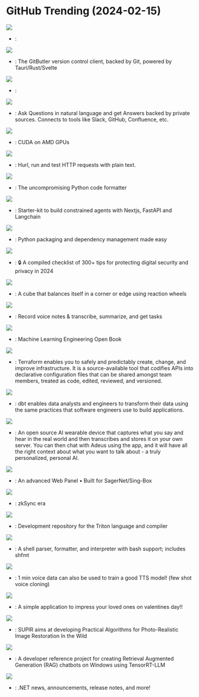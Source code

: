 # GitHub Trending (2024-02-15)

![](https://img.shields.io/badge/Jupyter%20Notebook-New%20577-green?style=flat-square&logo=appveyor)
- [](https://github.comundefined): 

![](https://img.shields.io/badge/TypeScript-New%201-green?style=flat-square&logo=appveyor)
- [](https://github.comundefined): The GitButler version control client, backed by Git, powered by Tauri/Rust/Svelte

![](https://img.shields.io/badge/JavaScript-New%20238-green?style=flat-square&logo=appveyor)
- [](https://github.comundefined): 

![](https://img.shields.io/badge/Python-New%20166-green?style=flat-square&logo=appveyor)
- [](https://github.comundefined): Ask Questions in natural language and get Answers backed by private sources. Connects to tools like Slack, GitHub, Confluence, etc.

![](https://img.shields.io/badge/Rust-New%20608-green?style=flat-square&logo=appveyor)
- [](https://github.comundefined): CUDA on AMD GPUs

![](https://img.shields.io/badge/Rust-New%20220-green?style=flat-square&logo=appveyor)
- [](https://github.comundefined): Hurl, run and test HTTP requests with plain text.

![](https://img.shields.io/badge/Python-New%20115-green?style=flat-square&logo=appveyor)
- [](https://github.comundefined): The uncompromising Python code formatter

![](https://img.shields.io/badge/TypeScript-New%20593-green?style=flat-square&logo=appveyor)
- [](https://github.comundefined): Starter-kit to build constrained agents with Nextjs, FastAPI and Langchain

![](https://img.shields.io/badge/Python-New%20106-green?style=flat-square&logo=appveyor)
- [](https://github.comundefined): Python packaging and dependency management made easy

![](https://img.shields.io/badge/TypeScript-New%20353-green?style=flat-square&logo=appveyor)
- [](https://github.comundefined): 🔒 A compiled checklist of 300+ tips for protecting digital security and privacy in 2024

![](https://img.shields.io/badge/C%2B%2B-New%20135-green?style=flat-square&logo=appveyor)
- [](https://github.comundefined): A cube that balances itself in a corner or edge using reaction wheels

![](https://img.shields.io/badge/TypeScript-New%2079-green?style=flat-square&logo=appveyor)
- [](https://github.comundefined): Record voice notes & transcribe, summarize, and get tasks

![](https://img.shields.io/badge/Python-New%20198-green?style=flat-square&logo=appveyor)
- [](https://github.comundefined): Machine Learning Engineering Open Book

![](https://img.shields.io/badge/Go-New%20107-green?style=flat-square&logo=appveyor)
- [](https://github.comundefined): Terraform enables you to safely and predictably create, change, and improve infrastructure. It is a source-available tool that codifies APIs into declarative configuration files that can be shared amongst team members, treated as code, edited, reviewed, and versioned.

![](https://img.shields.io/badge/Python-New%20118-green?style=flat-square&logo=appveyor)
- [](https://github.comundefined): dbt enables data analysts and engineers to transform their data using the same practices that software engineers use to build applications.

![](https://img.shields.io/badge/TypeScript-New%20287-green?style=flat-square&logo=appveyor)
- [](https://github.comundefined): An open source AI wearable device that captures what you say and hear in the real world and then transcribes and stores it on your own server. You can then chat with Adeus using the app, and it will have all the right context about what you want to talk about - a truly personalized, personal AI.

![](https://img.shields.io/badge/Vue-New%20174-green?style=flat-square&logo=appveyor)
- [](https://github.comundefined): An advanced Web Panel • Built for SagerNet/Sing-Box

![](https://img.shields.io/badge/Rust-New%2026-green?style=flat-square&logo=appveyor)
- [](https://github.comundefined): zkSync era

![](https://img.shields.io/badge/C%2B%2B-New%2029-green?style=flat-square&logo=appveyor)
- [](https://github.comundefined): Development repository for the Triton language and compiler

![](https://img.shields.io/badge/Go-New%208-green?style=flat-square&logo=appveyor)
- [](https://github.comundefined): A shell parser, formatter, and interpreter with bash support; includes shfmt

![](https://img.shields.io/badge/Python-New%20642-green?style=flat-square&logo=appveyor)
- [](https://github.comundefined): 1 min voice data can also be used to train a good TTS model! (few shot voice cloning)

![](https://img.shields.io/badge/TypeScript-New%20102-green?style=flat-square&logo=appveyor)
- [](https://github.comundefined): A simple application to impress your loved ones on valentines day!!

![](https://img.shields.io/badge/Python-New%2050-green?style=flat-square&logo=appveyor)
- [](https://github.comundefined): SUPIR aims at developing Practical Algorithms for Photo-Realistic Image Restoration In the Wild

![](https://img.shields.io/badge/Python-New%20228-green?style=flat-square&logo=appveyor)
- [](https://github.comundefined): A developer reference project for creating Retrieval Augmented Generation (RAG) chatbots on Windows using TensorRT-LLM

![](https://img.shields.io/badge/PowerShell-New%2018-green?style=flat-square&logo=appveyor)
- [](https://github.comundefined): .NET news, announcements, release notes, and more!

